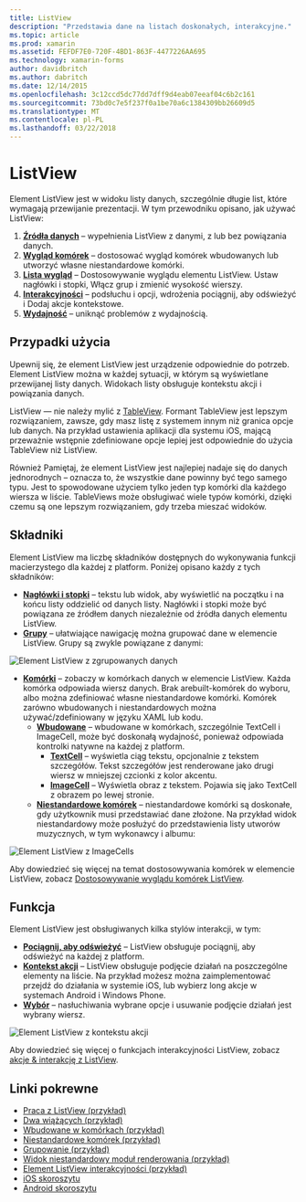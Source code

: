 ```yaml
---
title: ListView
description: "Przedstawia dane na listach doskonałych, interakcyjne."
ms.topic: article
ms.prod: xamarin
ms.assetid: FEFDF7E0-720F-4BD1-863F-4477226AA695
ms.technology: xamarin-forms
author: davidbritch
ms.author: dabritch
ms.date: 12/14/2015
ms.openlocfilehash: 3c12ccd5dc77dd7dff9d4eab07eeaf04c6b2c161
ms.sourcegitcommit: 73bd0c7e5f237f0a1be70a6c1384309bb26609d5
ms.translationtype: MT
ms.contentlocale: pl-PL
ms.lasthandoff: 03/22/2018
---
```

# <a name="listview"></a>ListView

Element ListView jest w widoku listy danych, szczególnie długie list, które wymagają przewijanie prezentacji. W tym przewodniku opisano, jak używać ListView:

1. **[Źródła danych](data-and-databinding.md)**  &ndash; wypełnienia ListView z danymi, z lub bez powiązania danych.
2. **[Wygląd komórek](customizing-cell-appearance.md)**  &ndash; dostosować wygląd komórek wbudowanych lub utworzyć własne niestandardowe komórki.
3. **[Lista wygląd](customizing-list-appearance.md)**  &ndash; Dostosowywanie wyglądu elementu ListView. Ustaw nagłówki i stopki, Włącz grup i zmienić wysokość wierszy.
4. **[Interakcyjności](interactivity.md)**  &ndash; podsłuchu i opcji, wdrożenia pociągnij, aby odświeżyć i Dodaj akcje kontekstowe.
5. **[Wydajność](performance.md)**  &ndash; uniknąć problemów z wydajnością.

## <a name="use-cases"></a>Przypadki użycia
Upewnij się, że element ListView jest urządzenie odpowiednie do potrzeb. Element ListView można w każdej sytuacji, w którym są wyświetlane przewijanej listy danych. Widokach listy obsługuje kontekstu akcji i powiązania danych.

ListView — nie należy mylić z [TableView](~/xamarin-forms/user-interface/tableview.md). Formant TableView jest lepszym rozwiązaniem, zawsze, gdy masz listę z systemem innym niż granica opcje lub danych. Na przykład ustawienia aplikacji dla systemu iOS, mającą przeważnie wstępnie zdefiniowane opcje lepiej jest odpowiednie do użycia TableView niż ListView.

Również Pamiętaj, że element ListView jest najlepiej nadaje się do danych jednorodnych &ndash; oznacza to, że wszystkie dane powinny być tego samego typu. Jest to spowodowane użyciem tylko jeden typ komórki dla każdego wiersza w liście. TableViews może obsługiwać wiele typów komórki, dzięki czemu są one lepszym rozwiązaniem, gdy trzeba mieszać widoków.


## <a name="components"></a>Składniki
Element ListView ma liczbę składników dostępnych do wykonywania funkcji macierzystego dla każdej z platform. Poniżej opisano każdy z tych składników:

- **[Nagłówki i stopki](customizing-list-appearance.md#Headers_and_Footers)**  &ndash; tekstu lub widok, aby wyświetlić na początku i na końcu listy oddzielić od danych listy. Nagłówki i stopki może być powiązana ze źródłem danych niezależnie od źródła danych elementu ListView.
- **[Grupy](customizing-list-appearance.md#Grouping)**  &ndash; ułatwiające nawigację można grupować dane w elemencie ListView. Grupy są zwykle powiązane z danymi:

![](images/grouping-depth.png "Element ListView z zgrupowanych danych")

- **[Komórki](customizing-cell-appearance.md)**  &ndash; zobaczy w komórkach danych w elemencie ListView. Każda komórka odpowiada wiersz danych. Brak arebuilt-komórek do wyboru, albo można zdefiniować własne niestandardowe komórki. Komórek zarówno wbudowanych i niestandardowych można używać/zdefiniowany w języku XAML lub kodu.
  - **[Wbudowane](customizing-cell-appearance.md#Built_in_Cells)**  &ndash; wbudowane w komórkach, szczególnie TextCell i ImageCell, może być doskonałą wydajność, ponieważ odpowiada kontrolki natywne na każdej z platform.
    - **[TextCell](customizing-cell-appearance.md#TextCell)**  &ndash; wyświetla ciąg tekstu, opcjonalnie z tekstem szczegółów. Tekst szczegółów jest renderowane jako drugi wiersz w mniejszej czcionki z kolor akcentu.
    - **[ImageCell](customizing-cell-appearance.md#ImageCell)**  &ndash; Wyświetla obraz z tekstem. Pojawia się jako TextCell z obrazem po lewej stronie.
  - **[Niestandardowe komórek](customizing-cell-appearance.md#customcells)**  &ndash; niestandardowe komórki są doskonałe, gdy użytkownik musi przedstawiać dane złożone. Na przykład widok niestandardowy może posłużyć do przedstawienia listy utworów muzycznych, w tym wykonawcy i albumu:

![](images/image-cell-default.png "Element ListView z ImageCells")

Aby dowiedzieć się więcej na temat dostosowywania komórek w elemencie ListView, zobacz [Dostosowywanie wyglądu komórek ListView](customizing-cell-appearance.md).

## <a name="functionality"></a>Funkcja
Element ListView jest obsługiwanych kilka stylów interakcji, w tym:

- **[Pociągnij, aby odświeżyć](interactivity.md#Pull_to_Refresh)**  &ndash; ListView obsługuje pociągnij, aby odświeżyć na każdej z platform.
- **[Kontekst akcji](interactivity.md#Context_Actions)**  &ndash; ListView obsługuje podjęcie działań na poszczególne elementy na liście. Na przykład możesz można zaimplementować przejdź do działania w systemie iOS, lub wybierz long akcje w systemach Android i Windows Phone.
- **[Wybór](interactivity.md#selectiontaps)**  &ndash; nasłuchiwania wybrane opcje i usuwanie podjęcie działań jest wybrany wiersz.

![](images/context-default.png "Element ListView z kontekstu akcji")

Aby dowiedzieć się więcej o funkcjach interakcyjności ListView, zobacz [akcje & interakcję z ListView](interactivity.md).


## <a name="related-links"></a>Linki pokrewne

- [Praca z ListView (przykład)](https://developer.xamarin.com/samples/WorkingWithListview)
- [Dwa wiążących (przykład)](https://developer.xamarin.com/samples/xamarin-forms/UserInterface/ListView/SwitchEntryTwoBinding)
- [Wbudowane w komórkach (przykład)](https://developer.xamarin.com/samples/xamarin-forms/UserInterface/ListView/BuiltInCells)
- [Niestandardowe komórek (przykład)](https://developer.xamarin.com/samples/xamarin-forms/UserInterface/ListView/CustomCells)
- [Grupowanie (przykład)](https://developer.xamarin.com/samples/xamarin-forms/UserInterface/ListView/Grouping)
- [Widok niestandardowy moduł renderowania (przykład)](https://developer.xamarin.com/samples/xamarin-forms/UserInterface/ListView/WorkingWithListviewNative)
- [Element ListView interakcyjności (przykład)](https://developer.xamarin.com/samples/xamarin-forms/UserInterface/ListView/interactivity)
- [iOS skoroszytu](https://developer.xamarin.com/workbooks/xamarin-forms/user-interface/listview/ListView1-ios.workbook)
- [Android skoroszytu](https://developer.xamarin.com/workbooks/xamarin-forms/user-interface/listview/ListView1-android.workbook)
